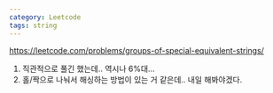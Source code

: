 ```yaml
---
category: Leetcode
tags: string
---
```


<https://leetcode.com/problems/groups-of-special-equivalent-strings/>
1. 직관적으로 풀긴 했는데.. 역시나 6%대...
2. 홀/짝으로 나눠서 해싱하는 방법이 있는 거 같은데.. 내일 해봐야겠다.
